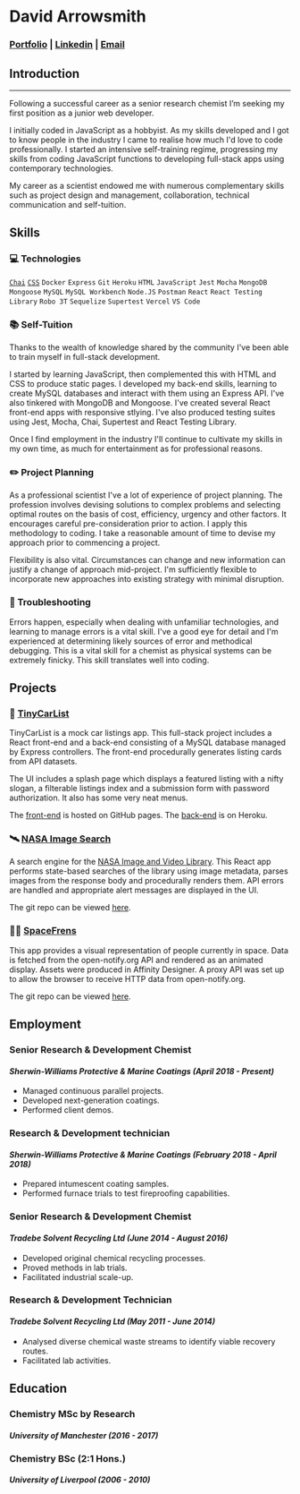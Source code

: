 # David Arrowsmith

### [Portfolio](https://gummicode.github.io/personal-profile-react/) | [Linkedin](https://www.linkedin.com/in/david-arrowsmith/) | [Email](dtarrowsmith@gmail.com)


## Introduction
---
Following a successful career as a senior research chemist
I’m seeking my first position as a junior web developer.

I initially coded in JavaScript as a hobbyist. As my skills developed and I got to know people in the industry I came to realise how much I'd love to code professionally. I started an intensive self-training regime, progressing my skills from coding JavaScript functions to developing full-stack apps using contemporary technologies. 

My career as a scientist endowed me with numerous
complementary skills such as project design and management,
collaboration, technical communication and self-tuition.

## Skills

### 💻 Technologies

[```Chai```](#) [`CSS`](#) ```Docker``` ```Express``` ```Git``` ```Heroku``` ```HTML``` ```JavaScript``` ```Jest``` ```Mocha``` ```MongoDB``` ```Mongoose``` ```MySQL``` ```MySQL Workbench``` ```Node.JS``` ```Postman``` ```React``` ```React Testing Library``` ```Robo 3T``` ```Sequelize``` ```Supertest``` ```Vercel``` ```VS Code```

### 📚 Self-Tuition

Thanks to the wealth of knowledge shared by the community I've been able to train myself in full-stack development. 

I started by learning JavaScript, then complemented this with HTML and CSS to produce static pages. I developed my back-end skills, learning to create MySQL databases and interact with them using an Express API. I've also tinkered with MongoDB and Mongoose. I've created several React front-end apps with responsive stlying. I've also produced testing suites using Jest, Mocha, Chai, Supertest and React Testing Library.

Once I find employment in the industry I'll continue to cultivate my skills in my own time, as much for entertainment as for professional reasons. 


### ✏️ Project Planning

As a professional scientist I've a lot of experience of project planning. The profession involves devising solutions to complex problems and selecting optimal routes on the basis of cost, efficiency, urgency and other factors. It encourages careful pre-consideration prior to action. I apply this methodology to coding. I take a reasonable amount of time to devise my approach prior to commencing a project.

Flexibility is also vital. Circumstances can change and new information can justify a change of approach mid-project. I'm sufficiently flexible to incorporate new approaches into existing strategy with minimal disruption.

### 🔬 Troubleshooting

Errors happen, especially when dealing with unfamiliar technologies, and learning to manage errors is a vital skill. I've a good eye for detail and I'm experienced at determining likely sources of error and methodical debugging. This is a vital skill for a chemist as physical systems can be extremely finicky. This skill translates well into coding.


## Projects

### 🚗 [TinyCarList](https://gummicode.github.io/tiny-car-list-app/#/)

TinyCarList is a mock car listings app. This full-stack project includes a React front-end and a back-end consisting of a MySQL database managed by Express controllers. The front-end procedurally generates listing cards from API datasets.

The UI includes a splash page which displays a featured listing with a nifty slogan, a filterable listings index and a submission form with password authorization. It also has some very neat menus.

The [front-end](https://github.com/GummiCode/tiny-car-list-app) is hosted on GitHub pages. The [back-end](https://github.com/GummiCode/tiny-car-list-api) is on Heroku.

### 🛰️ [NASA Image Search](https://gummicode.github.io/nasa-image-search/)

A search engine for the [NASA Image and Video Library](https://api.nasa.gov/). This React app performs state-based searches of the library using image metadata, parses images from the response body and procedurally renders them. API errors are handled and appropriate alert messages are displayed in the UI. 

The git repo can be viewed [here](https://github.com/gummicode/nasa-image-search).

### 👩‍🚀 [SpaceFrens](https://spacefrens.herokuapp.com/)

This app provides a visual representation of people currently in space. Data is fetched from the open-notify.org API and rendered as an animated display. Assets were produced in Affinity Designer. A proxy API was set up to allow the browser to receive HTTP data from open-notify.org.

The git repo can be viewed [here](https://github.com/GummiCode/spacefrens).


## Employment

### Senior Research & Development Chemist
#### *Sherwin-Williams Protective & Marine Coatings (April 2018 - Present)*

* Managed continuous parallel projects.
* Developed next-generation coatings.
* Performed client demos.

### Research & Development technician
#### *Sherwin-Williams Protective & Marine Coatings (February 2018 - April 2018)*

* Prepared intumescent coating samples.
* Performed furnace trials to test fireproofing
capabilities.

### Senior Research & Development Chemist
#### *Tradebe Solvent Recycling Ltd (June 2014 - August 2016)*

* Developed original chemical recycling processes. 
* Proved methods in lab trials.
* Facilitated industrial scale-up.

### Research & Development Technician
#### *Tradebe Solvent Recycling Ltd (May 2011 - June 2014)*

* Analysed diverse chemical waste streams to identify viable recovery routes.
* Facilitated lab activities.

## Education

### Chemistry MSc by Research
#### *University of Manchester (2016 - 2017)*

### Chemistry BSc (2:1 Hons.)
#### *University of Liverpool (2006 - 2010)*

